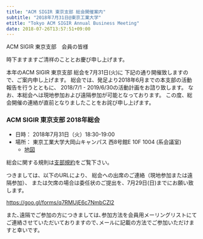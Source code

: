 ```yaml
---
title: "ACM SIGIR 東京支部 総会開催案内"
subtitle: "2018年7月31日@東京工業大学"
etitle: "Tokyo ACM SIGIR Annual Business Meeting"
date: 2018-07-26T13:57:51+09:00
---
```


ACM SIGIR 東京支部　会員の皆様

時下ますますご清祥のこととお慶び申し上げます。

本年のACM SIGIR 東京支部 総会を7月31日(火)に
下記の通り開催致しますので、ご案内申し上げます。
総会では、発足より2018年6月までの本支部の活動報告を行うとともに、
2018/7/1 - 2019/6/30の活動計画をお諮り致します。
なお、本総会へは現地参加および遠隔参加が可能となっております。
この度、総会開催の連絡が直前となりましたことをお詫び申し上げます。

### ACM SIGIR 東京支部 2018年総会
- 日時： 2018年7月31日（火）18:30-19:00
- 場所： 東京工業大学大岡山キャンパス 西8号館E 10F 1004 (系会議室)
   - [地図](https://www.titech.ac.jp/maps/)

総会に関する規則は[支部規約](http://sigir.jp/page/bylaw/)をご覧下さい。

つきましては、以下のURLにより、
総会への出席のご連絡（現地参加または遠隔参加）、
または欠席の場合は委任状のご提出を、7月29日(日)までにお願い致します。

<a href="https://goo.gl/forms/q7RMUjE6c7NmbCZl2">https://goo.gl/forms/q7RMUjE6c7NmbCZl2</a>

また､遠隔でご参加の方につきましては､参加方法を会員用メーリングリストにてご連絡させていただいておりますので､メールに記載の方法でご参加いただけますと幸いです。


